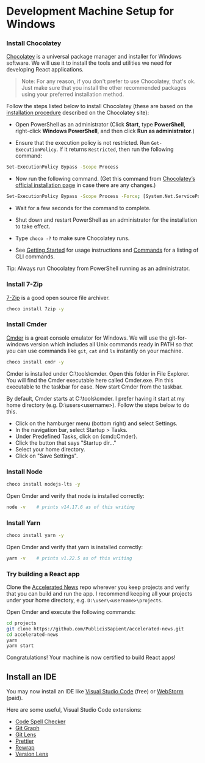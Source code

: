 # Development Machine Setup for Windows

### Install Chocolatey

[Chocolatey](https://chocolatey.org/) is a universal package manager and
installer for Windows software. We will use it to install the tools and
utilities we need for developing React applications.

> Note: For any reason, if you don't prefer to use Chocolatey, that's ok. Just
> make sure that you install the other recommended packages using your preferred
> installation method.

Follow the steps listed below to install Chocolatey (these are based on the
[installation procedure](https://chocolatey.org/install) described on the
Chocolatey site):

- Open PowerShell as an administrator (Click **Start**, type **PowerShell**,
  right-click **Windows PowerShell**, and then click **Run as administrator**.)

- Ensure that the execution policy is not restricted. Run `Get-ExecutionPolicy`.
  If it returns `Restricted`, then run the following command:

```bash
Set-ExecutionPolicy Bypass -Scope Process
```

- Now run the following command. (Get this command from
  [Chocolatey’s official installation page](https://chocolatey.org/install#individual)
  in case there are any changes.)

```bash
Set-ExecutionPolicy Bypass -Scope Process -Force; [System.Net.ServicePointManager]::SecurityProtocol = [System.Net.ServicePointManager]::SecurityProtocol -bor 3072; iex ((New-Object System.Net.WebClient).DownloadString('https://community.chocolatey.org/install.ps1'))
```

- Wait for a few seconds for the command to complete.

- Shut down and restart PowerShell as an administrator for the installation to
  take effect.

- Type `choco -?` to make sure Chocolatey runs.

- See [Getting Started](https://docs.chocolatey.org/en-us/getting-started) for
  usage instructions and
  [Commands](https://docs.chocolatey.org/en-us/choco/commands/) for a listing of
  CLI commands.

Tip: Always run Chocolatey from PowerShell running as an administrator.

### Install 7-Zip

[7-Zip](https://www.7-zip.org/) is a good open source file archiver.

```bash
choco install 7zip -y
```

### Install Cmder

[Cmder](https://cmder.net/) is a great console emulator for Windows. We will use
the git-for-windows version which includes all Unix commands ready in PATH so
that you can use commands like `git`, `cat` and `ls` instantly on your machine.

```bash
choco install cmdr -y
```

Cmder is installed under C:\tools\cmder. Open this folder in File Explorer. You
will find the Cmder executable here called Cmder.exe. Pin this executable to the
taskbar for ease. Now start Cmder from the taskbar.

By default, Cmder starts at C:\tools\cmder. I prefer having it start at my home
directory (e.g. D:\users\<username>). Follow the steps below to do this.

- Click on the hamburger menu (bottom right) and select Settings.
- In the navigation bar, select Startup > Tasks.
- Under Predefined Tasks, click on {cmd::Cmder}.
- Click the button that says "Startup dir..."
- Select your home directory.
- Click on "Save Settings".

### Install Node

```bash
choco install nodejs-lts -y
```

Open Cmder and verify that node is installed correctly:

```bash
node -v    # prints v14.17.6 as of this writing
```

### Install Yarn

```bash
choco install yarn -y
```

Open Cmder and verify that yarn is installed correctly:

```bash
yarn -v    # prints v1.22.5 as of this writing
```

### Try building a React app

Clone the
[Accelerated News](https://github.com/PublicisSapient/accelerated-news) repo
wherever you keep projects and verify that you can build and run the app. I
recommend keeping all your projects under your home directory, e.g.
`D:\user\<username>\projects`.

Open Cmder and execute the following commands:

```bash
cd projects
git clone https://github.com/PublicisSapient/accelerated-news.git
cd accelerated-news
yarn
yarn start
```

Congratulations! Your machine is now certified to build React apps!

## Install an IDE

You may now install an IDE like
[Visual Studio Code](https://code.visualstudio.com/) (free) or
[WebStorm](https://www.jetbrains.com/webstorm/) (paid).

Here are some useful, Visual Studio Code extensions:

- [Code Spell Checker](https://marketplace.visualstudio.com/items?itemName=streetsidesoftware.code-spell-checker)
- [Git Graph](https://marketplace.visualstudio.com/items?itemName=mhutchie.git-graph)
- [Git Lens](https://marketplace.visualstudio.com/items?itemName=eamodio.gitlens)
- [Prettier](https://marketplace.visualstudio.com/items?itemName=esbenp.prettier-vscode)
- [Rewrap](https://marketplace.visualstudio.com/items?itemName=stkb.rewrap)
- [Version Lens](https://marketplace.visualstudio.com/items?itemName=pflannery.vscode-versionlens)
